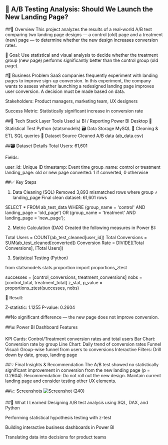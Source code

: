## 🧪 A/B Testing Analysis: Should We Launch the New Landing Page?

##📌 Overview
This project analyzes the results of a real-world A/B test comparing two landing page designs — a control (old) page and a treatment (new) page — to determine whether the new design increases conversion rates.

🎯 Goal: Use statistical and visual analysis to decide whether the treatment group (new page) performs significantly better than the control group (old page).

#🚀 Business Problem
SaaS companies frequently experiment with landing pages to improve sign-up conversion. In this experiment, the company wants to assess whether launching a redesigned landing page improves user conversion. A decision must be made based on data.

Stakeholders: Product managers, marketing team, UX designers

Success Metric: Statistically significant increase in conversion rate

##🧰 Tech Stack
Layer	Tools Used
📊 BI / Reporting	Power BI Desktop
🧠 Statistical Test	Python (statsmodels)
🗃️ Data Storage	MySQL
🧹 Cleaning & ETL	SQL queries
📁 Dataset Source	Cleaned A/B data (ab_data.csv)

##🗃 Dataset Details
Total Users: 61,601

Fields:

user_id: Unique ID
timestamp: Event time
group_name: control or treatment
landing_page: old or new page
converted: 1 if converted, 0 otherwise

##✅ Key Steps
1. Data Cleaning (SQL)
Removed 3,893 mismatched rows where group ≠ landing_page
Final clean dataset: 61,601 rows

SELECT * FROM ab_test_data
WHERE (group_name = 'control' AND landing_page = 'old_page')
OR (group_name = 'treatment' AND landing_page = 'new_page');
   
2. Metric Calculation (DAX)
Created the following measures in Power BI:

Total Users = COUNT(ab_test_cleaned[user_id])
Total Conversions = SUM(ab_test_cleaned[converted])
Conversion Rate = DIVIDE([Total Conversions], [Total Users])

3. Statistical Testing (Python)

from statsmodels.stats.proportion import proportions_ztest

successes = [control_conversions, treatment_conversions]
nobs = [control_total, treatment_total]
z_stat, p_value = proportions_ztest(successes, nobs)

🧪 Result:

Z-statistic: 1.1255
P-value: 0.2604

##No significant difference — the new page does not improve conversion.

##📊 Power BI Dashboard Features

KPI Cards: Control/Treatment conversion rates and total users
Bar Chart: Conversion rate by group
Line Chart: Daily trend of conversion rates
Funnel Visual: Group-wise funnel from users to conversions
Interactive Filters: Drill down by date, group, landing page

##💡 Final Insights & Recommendation
The A/B test showed no statistically significant improvement in conversion from the new landing page (p = 0.2604).
Recommendation: Do not roll out the new design. Maintain current landing page and consider testing other UX elements.

##📈 Screenshots
![Screenshot (240)](https://github.com/user-attachments/assets/d5a0e144-7d60-4482-a809-4cfda262bb8d)

##🧠 What I Learned
Designing A/B test analysis using SQL, DAX, and Python

Performing statistical hypothesis testing with z-test

Building interactive business dashboards in Power BI

Translating data into decisions for product teams
